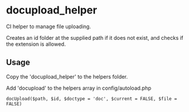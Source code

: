 docupload_helper
================

CI helper to manage file uploading.

Creates an id folder at the supplied path if it does not exist, and checks if the extension is allowed.


Usage
-----

Copy the 'docupload_helper' to the helpers folder.

Add 'docupload' to the helpers array in config/autoload.php

`
docUpload($path, $id, $doctype = 'doc', $current = FALSE, $file = FALSE)
`

